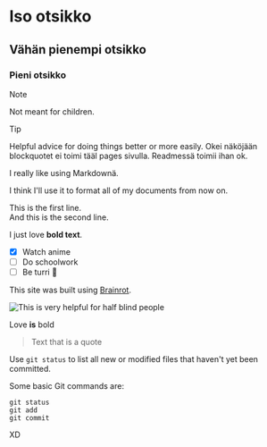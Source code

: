 # Iso otsikko
## Vähän pienempi otsikko
### Pieni otsikko

> [!NOTE]
> Not meant for children.

> [!TIP]
> Helpful advice for doing things better or more easily.
> Okei näköjään blockquotet ei toimi tääl pages sivulla. Readmessä toimii ihan ok.

I really like using Markdownä.

I think I'll use it to format all of my documents from now on. 

This is the first line.  
And this is the second line. 

I just love **bold text**.

- [x] Watch anime
- [ ] Do schoolwork
- [ ] Be turri :tada:

This site was built using [Brainrot](https://youtu.be/Vok27mth780?si=q4x6CmCXzR7uwAmx).

![This is very helpful for half blind people](https://media.tenor.com/eeur7VuCbmkAAAAi/anime-rikka.gif)

Love **is** bold

> Text that is a quote

Use `git status` to list all new or modified files that haven't yet been committed.

Some basic Git commands are:
```
git status
git add
git commit
```

<a name="unique-anchor-name">XD</a>
